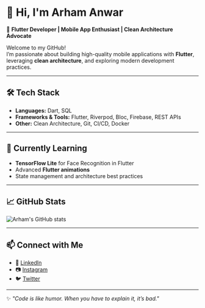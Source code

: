# 👋 Hi, I'm Arham Anwar

🚀 **Flutter Developer | Mobile App Enthusiast | Clean Architecture Advocate**

Welcome to my GitHub!  
I’m passionate about building high-quality mobile applications with **Flutter**, leveraging **clean architecture**, and exploring modern development practices.

---

## 🛠️ Tech Stack
- **Languages:** Dart, SQL  
- **Frameworks & Tools:** Flutter, Riverpod, Bloc, Firebase, REST APIs  
- **Other:** Clean Architecture, Git, CI/CD, Docker  

---

## 🌱 Currently Learning
- **TensorFlow Lite** for Face Recognition in Flutter  
- Advanced **Flutter animations**  
- State management and architecture best practices  

---

## 📈 GitHub Stats
![Arham's GitHub stats](https://github-readme-stats.vercel.app/api?username=arhamanwar&show_icons=true&theme=radical)

---

## 📫 Connect with Me
- 💼 [LinkedIn](https://linkedin.com)  
- 📷 [Instagram](https://instagram.com)  
- 🐦 [Twitter](https://twitter.com)  

---

✨ *"Code is like humor. When you have to explain it, it’s bad."*